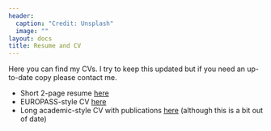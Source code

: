 ```yaml
---
header:
  caption: "Credit: Unsplash"
  image: ""
layout: docs
title: Resume and CV
---
```


Here you can find my CVs. I try to keep this updated but if you need an up-to-date copy please contact me.

- Short 2-page resume [here](/files/resume_William_Becker.pdf)
- EUROPASS-style CV [here](/files/CV_2023-12_Europass.pdf)
- Long academic-style CV with publications [here](/files/CV_ac_William_Becker.pdf) (although this is a bit out of date)

